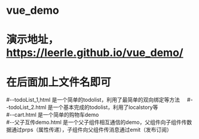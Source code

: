 # vue_demo
# 演示地址，https://leerle.github.io/vue_demo/
# 在后面加上文件名即可
#--todoList_1,html 是一个简单的todolist，利用了最简单的双向绑定等方法                                 
#--todoList_2.html 是一个基本完成的todolist，利用了localstory等                                                                
#--cart.html 是一个简单的购物车demo                                                                                                
#--父子互传demo.html 是一个父子组件相互通信的demo，父组件向子组件传数据通过prps（属性传递），子组件向父组件传消息通过emit（发布订阅）             
 
